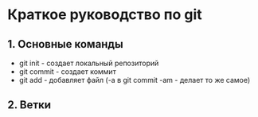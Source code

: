 # Краткое руководство по git
## 1. Основные команды
* git init - создает локальный репозиторий
* git commit - создает коммит
* git add - добавляет файл (-a в git commit -am - делает то же самое)
## 2. Ветки